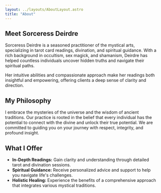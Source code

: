 ```yaml
---
layout: ../layouts/AboutLayout.astro
title: "About"
---
```


## Meet Sorceress Deirdre

Sorceress Deirdre is a seasoned practitioner of the mystical arts, specializing in tarot card readings, divination, and spiritual guidance. With a rich background in occultism, sex magick, and shamanism, Deirdre has helped countless individuals uncover hidden truths and navigate their spiritual paths.

Her intuitive abilities and compassionate approach make her readings both insightful and empowering, offering clients a deep sense of clarity and direction.

## My Philosophy

I embrace the mysteries of the universe and the wisdom of ancient traditions. Our practice is rooted in the belief that every individual has the potential to connect with the divine and unlock their true potential. We are committed to guiding you on your journey with respect, integrity, and profound insight.

## What I Offer

- **In-Depth Readings:** Gain clarity and understanding through detailed tarot and divination sessions.
- **Spiritual Guidance:** Receive personalized advice and support to help you navigate life's challenges.
- **Holistic Healing:** Experience the benefits of a comprehensive approach that integrates various mystical traditions.
